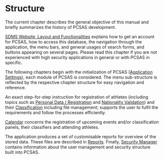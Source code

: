 # Structure

The current chapter describes the general objective of this manual and briefly summarizes the history of PCSAS development. 

[SDMS Website, Layout and Functionalities](layout-and-functionalities/access.md) explains how to get an account for PCSAS, how to access this database, the navigation through the application, the menu bars, and general usages of search forms, and buttons appearing on several pages. Please read this chapter if you are not experienced with high security applications in general or with PCSAS in specific.

The following chapters begin with the initialization of PCSAS ([Application Settings](application-settings/configuration.md)), each module of PCSAS is considered. The menu sub-structure is reflected by the respective chapter structure for easy navigation and reference.

An exact step-for-step instruction for registration of athletes (including topics such as [Personal Data / Registration](athletes/personal-data-or-registration.md) and [Nationality Validation](athletes/nationality-validation.md)) and their [Classification](athletes/classification.md) including file management; supports the user to fulfil the requirements and follow the processes efficiently.

[Calendar](calendar/competitions.md) concerns the registration of upcoming events and/or classification panels, their classifiers and attending athletes.

The application produces a set of customisable reports for overview of the stored data. These files are described in [Reports](reports/classification-files.md). Finally, [Security Manager](security-manager/user-accounts.md) contains information about the user management and security structure built into PCSAS. 